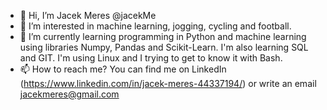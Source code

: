 - 👋 Hi, I’m Jacek Meres @jacekMe
- 👀 I’m interested in machine learning, jogging, cycling and football.
- 🌱 I’m currently learning programming in Python and machine learning using libraries Numpy, Pandas and Scikit-Learn. I'm also learning SQL and GIT. I'm using Linux and I trying to get to know it with Bash.
- 📫 How to reach me? You can find me on LinkedIn (https://www.linkedin.com/in/jacek-meres-44337194/) or write an email jacekmeres@gmail.com

<!---
jacekMe/jacekMe is a ✨ special ✨ repository because its `README.md` (this file) appears on your GitHub profile.
You can click the Preview link to take a look at your changes.
--->
